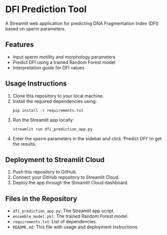 
# DFI Prediction Tool

A Streamlit web application for predicting DNA Fragmentation Index (DFI) based on sperm parameters.

## Features
- Input sperm motility and morphology parameters
- Predict DFI using a trained Random Forest model
- Interpretation guide for DFI values

## Usage Instructions

1. Clone this repository to your local machine.
2. Install the required dependencies using:
   ```
   pip install -r requirements.txt
   ```
3. Run the Streamlit app locally:
   ```
   streamlit run dfi_prediction_app.py
   ```
4. Enter the sperm parameters in the sidebar and click 'Predict DFI' to get the results.

## Deployment to Streamlit Cloud

1. Push this repository to GitHub.
2. Connect your GitHub repository to Streamlit Cloud.
3. Deploy the app through the Streamlit Cloud dashboard.

## Files in the Repository
- `dfi_prediction_app.py`: The Streamlit app script.
- `ensemble_model.pkl`: The trained Random Forest model.
- `requirements.txt`: List of dependencies.
- `README.md`: This file with usage and deployment instructions.

